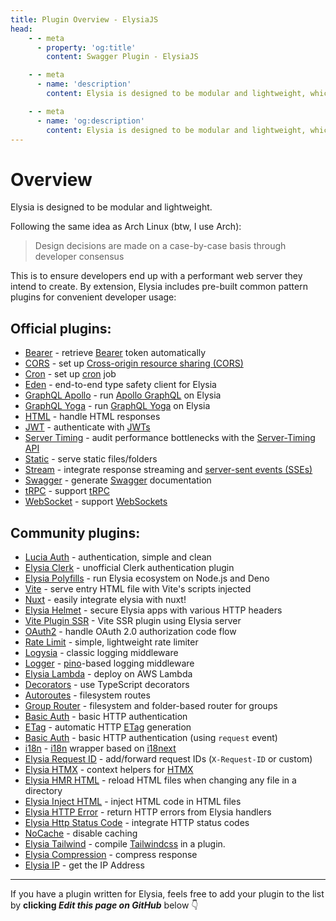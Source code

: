 ```yaml
---
title: Plugin Overview - ElysiaJS
head:
    - - meta
      - property: 'og:title'
        content: Swagger Plugin - ElysiaJS

    - - meta
      - name: 'description'
        content: Elysia is designed to be modular and lightweight, which is why Elysia includes pre-built plugins involving common patterns for convenient developer usage. Elysia is enhanced by community plugins which customize it even further.

    - - meta
      - name: 'og:description'
        content: Elysia is designed to be modular and lightweight, which is why Elysia includes pre-built plugins involving common patterns for convenient developer usage. Elysia is enhanced by community plugins which customize it even further.
---
```


# Overview

Elysia is designed to be modular and lightweight.

Following the same idea as Arch Linux (btw, I use Arch):

> Design decisions are made on a case-by-case basis through developer consensus

This is to ensure developers end up with a performant web server they intend to create. By extension, Elysia includes pre-built common pattern plugins for convenient developer usage:

## Official plugins:

-   [Bearer](/plugins/bearer) - retrieve [Bearer](https://swagger.io/docs/specification/authentication/bearer-authentication/) token automatically
-   [CORS](/plugins/cors) - set up [Cross-origin resource sharing (CORS)](https://developer.mozilla.org/en-US/docs/Web/HTTP/CORS)
-   [Cron](/plugins/cron) - set up [cron](https://en.wikipedia.org/wiki/Cron) job
-   [Eden](/plugins/eden/overview) - end-to-end type safety client for Elysia
-   [GraphQL Apollo](/plugins/graphql-apollo) - run [Apollo GraphQL](https://www.apollographql.com/) on Elysia
-   [GraphQL Yoga](/plugins/graphql-yoga) - run [GraphQL Yoga](https://github.com/dotansimha/graphql-yoga) on Elysia
-   [HTML](/plugins/html) - handle HTML responses
-   [JWT](/plugins/jwt) - authenticate with [JWTs](https://jwt.io/)
-   [Server Timing](/plugins/server-timing) - audit performance bottlenecks with the [Server-Timing API](https://developer.mozilla.org/en-US/docs/Web/HTTP/Headers/Server-Timing)
-   [Static](/plugins/static) - serve static files/folders
-   [Stream](/plugins/stream) - integrate response streaming and [server-sent events (SSEs)](https://developer.mozilla.org/en-US/docs/Web/API/Server-sent_events)
-   [Swagger](/plugins/swagger) - generate [Swagger](https://swagger.io/) documentation
-   [tRPC](/plugins/trpc) - support [tRPC](https://trpc.io/)
-   [WebSocket](/patterns/websocket) - support [WebSockets](https://developer.mozilla.org/en-US/docs/Web/API/WebSocket)

## Community plugins:

-   [Lucia Auth](https://github.com/pilcrowOnPaper/lucia) - authentication, simple and clean
-   [Elysia Clerk](https://github.com/wobsoriano/elysia-clerk) - unofficial Clerk authentication plugin
-   [Elysia Polyfills](https://github.com/bogeychan/elysia-polyfills) - run Elysia ecosystem on Node.js and Deno
-   [Vite](https://github.com/timnghg/elysia-vite) - serve entry HTML file with Vite's scripts injected
-   [Nuxt](https://github.com/trylovetom/elysiajs-nuxt) - easily integrate elysia with nuxt!
-   [Elysia Helmet](https://github.com/DevTobias/elysia-helmet) - secure Elysia apps with various HTTP headers
-   [Vite Plugin SSR](https://github.com/timnghg/elysia-vite-plugin-ssr) - Vite SSR plugin using Elysia server
-   [OAuth2](https://github.com/bogeychan/elysia-oauth2) - handle OAuth 2.0 authorization code flow
-   [Rate Limit](https://github.com/rayriffy/elysia-rate-limit) - simple, lightweight rate limiter
-   [Logysia](https://github.com/tristanisham/logysia) - classic logging middleware
-   [Logger](https://github.com/bogeychan/elysia-logger) - [pino](https://github.com/pinojs/pino)-based logging middleware
-   [Elysia Lambda](https://github.com/TotalTechGeek/elysia-lambda) - deploy on AWS Lambda
-   [Decorators](https://github.com/gaurishhs/elysia-decorators) - use TypeScript decorators
-   [Autoroutes](https://github.com/wobsoriano/elysia-autoroutes) - filesystem routes
-   [Group Router](https://github.com/itsyoboieltr/elysia-group-router) - filesystem and folder-based router for groups
-   [Basic Auth](https://github.com/itsyoboieltr/elysia-basic-auth) - basic HTTP authentication
-   [ETag](https://github.com/bogeychan/elysia-etag) - automatic HTTP [ETag](https://developer.mozilla.org/en-US/docs/Web/HTTP/Headers/ETag) generation
-   [Basic Auth](https://github.com/eelkevdbos/elysia-basic-auth) - basic HTTP authentication (using `request` event)
-   [i18n](https://github.com/eelkevdbos/elysia-i18next) - [i18n](https://developer.mozilla.org/en-US/docs/Mozilla/Add-ons/WebExtensions/API/i18n) wrapper based on [i18next](https://www.i18next.com/)
-   [Elysia Request ID](https://github.com/gtramontina/elysia-requestid) - add/forward request IDs (`X-Request-ID` or custom)
-   [Elysia HTMX](https://github.com/gtramontina/elysia-htmx) - context helpers for [HTMX](https://htmx.org/)
-   [Elysia HMR HTML](https://github.com/gtrabanco/elysia-hmr-html) - reload HTML files when changing any file in a directory
-   [Elysia Inject HTML](https://github.com/gtrabanco/elysia-inject-html) - inject HTML code in HTML files
-   [Elysia HTTP Error](https://github.com/yfrans/elysia-http-error) - return HTTP errors from Elysia handlers
-   [Elysia Http Status Code](https://github.com/sylvain12/elysia-http-status-code) - integrate HTTP status codes
-   [NoCache](https://github.com/gaurishhs/elysia-nocache) - disable caching
-   [Elysia Tailwind](https://github.com/gtramontina/elysia-tailwind) - compile [Tailwindcss](https://tailwindcss.com/) in a plugin.
-   [Elysia Compression](https://github.com/gusb3ll/elysia-compression) - compress response
-   [Elysia IP](https://github.com/gaurishhs/elysia-ip) - get the IP Address

---

If you have a plugin written for Elysia, feels free to add your plugin to the list by **clicking <i>Edit this page on GitHub</i>** below 👇
